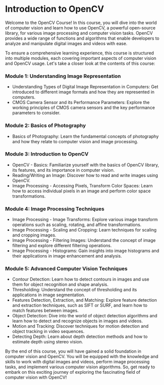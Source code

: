 # Introduction to OpenCV

Welcome to the OpenCV Course! In this course, you will dive into the world of computer vision and learn how to use OpenCV, a powerful open-source library, for various image processing and computer vision tasks. OpenCV provides a wide range of functions and algorithms that enable developers to analyze and manipulate digital images and videos with ease.

To ensure a comprehensive learning experience, this course is structured into multiple modules, each covering important aspects of computer vision and OpenCV usage. Let's take a closer look at the contents of this course:

### Module 1: Understanding Image Representation
- Understanding Types of Digital Image Representation in Computers: Get introduced to different image formats and how they are represented in computers.
- CMOS Camera Sensor and its Performance Parameters: Explore the working principles of CMOS camera sensors and the key performance parameters to consider.

### Module 2: Basics of Photography
- Basics of Photography: Learn the fundamental concepts of photography and how they relate to computer vision and image processing.

### Module 3: Introduction to OpenCV
- OpenCV - Basics: Familiarize yourself with the basics of OpenCV library, its features, and its importance in computer vision.
- Reading/Writing an Image: Discover how to read and write images using OpenCV.
- Image Processing - Accessing Pixels, Transform Color Spaces: Learn how to access individual pixels in an image and perform color space transformations.

### Module 4: Image Processing Techniques
- Image Processing - Image Transforms: Explore various image transform operations such as scaling, rotating, and affine transformations.
- Image Processing - Scaling and Cropping: Learn techniques for scaling and cropping images.
- Image Processing - Filtering Images: Understand the concept of image filtering and explore different filtering operations.
- Image Processing - Histograms: Gain insights into image histograms and their applications in image enhancement and analysis.

### Module 5: Advanced Computer Vision Techniques
- Contour Detection: Learn how to detect contours in images and use them for object recognition and shape analysis.
- Thresholding: Understand the concept of thresholding and its applications in image segmentation.
- Features Detection, Extraction, and Matching: Explore feature detection and extraction techniques, such as SIFT or SURF, and learn how to match features between images.
- Object Detection: Dive into the world of object detection algorithms and learn how to detect and recognize objects in images and videos.
- Motion and Tracking: Discover techniques for motion detection and object tracking in video sequences.
- Detecting Depth: Learn about depth detection methods and how to estimate depth using stereo vision.

By the end of this course, you will have gained a solid foundation in computer vision and OpenCV. You will be equipped with the knowledge and skills to work with digital images and videos, perform image processing tasks, and implement various computer vision algorithms. So, get ready to embark on this exciting journey of exploring the fascinating field of computer vision with OpenCV!